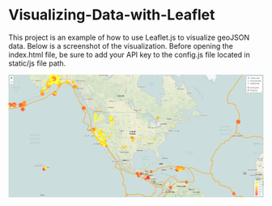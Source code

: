 # Visualizing-Data-with-Leaflet

This project is an example of how to use Leaflet.js to visualize geoJSON data.  Below is a screenshot of the visualization.  Before opening the index.html file, be sure to add your API key to the config.js file located in static/js file path.

![MapExample](Images/MapExample.PNG)
